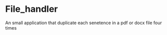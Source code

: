 # File_handler
 An small application that duplicate each senetence in a pdf or docx file four times
